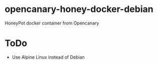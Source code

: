 # opencanary-honey-docker-debian
HoneyPot docker container from Opencanary

# ToDo
- Use Alpine Linux instead of Debian
